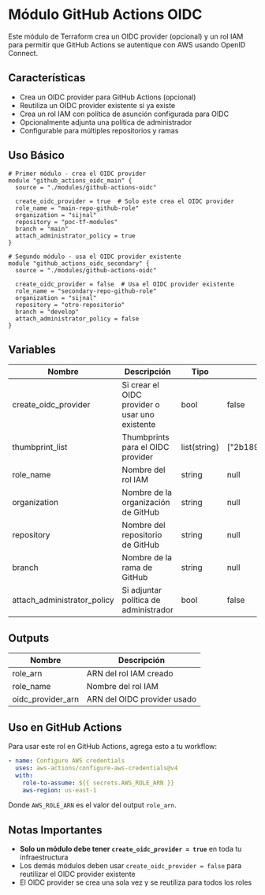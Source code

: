 # Módulo GitHub Actions OIDC

Este módulo de Terraform crea un OIDC provider (opcional) y un rol IAM para permitir que GitHub Actions se autentique con AWS usando OpenID Connect.

## Características

- Crea un OIDC provider para GitHub Actions (opcional)
- Reutiliza un OIDC provider existente si ya existe
- Crea un rol IAM con política de asunción configurada para OIDC
- Opcionalmente adjunta una política de administrador
- Configurable para múltiples repositorios y ramas

## Uso Básico

```hcl
# Primer módulo - crea el OIDC provider
module "github_actions_oidc_main" {
  source = "./modules/github-actions-oidc"
  
  create_oidc_provider = true  # Solo este crea el OIDC provider
  role_name = "main-repo-github-role"
  organization = "sijnal"
  repository = "poc-tf-modules"
  branch = "main"
  attach_administrator_policy = true
}

# Segundo módulo - usa el OIDC provider existente
module "github_actions_oidc_secondary" {
  source = "./modules/github-actions-oidc"
  
  create_oidc_provider = false  # Usa el OIDC provider existente
  role_name = "secondary-repo-github-role"
  organization = "sijnal"
  repository = "otro-repositorio"
  branch = "develop"
  attach_administrator_policy = false
}
```

## Variables

| Nombre | Descripción | Tipo | Default | Requerido |
|--------|-------------|------|---------|-----------|
| create_oidc_provider | Si crear el OIDC provider o usar uno existente | bool | false | no |
| thumbprint_list | Thumbprints para el OIDC provider | list(string) | ["2b18947a6a9fc7764fd8b5fb18a863b0c6dac24f"] | no |
| role_name | Nombre del rol IAM | string | null | sí |
| organization | Nombre de la organización de GitHub | string | null | sí |
| repository | Nombre del repositorio de GitHub | string | null | sí |
| branch | Nombre de la rama de GitHub | string | null | sí |
| attach_administrator_policy | Si adjuntar política de administrador | bool | false | no |

## Outputs

| Nombre | Descripción |
|--------|-------------|
| role_arn | ARN del rol IAM creado |
| role_name | Nombre del rol IAM |
| oidc_provider_arn | ARN del OIDC provider usado |

## Uso en GitHub Actions

Para usar este rol en GitHub Actions, agrega esto a tu workflow:

```yaml
- name: Configure AWS credentials
  uses: aws-actions/configure-aws-credentials@v4
  with:
    role-to-assume: ${{ secrets.AWS_ROLE_ARN }}
    aws-region: us-east-1
```

Donde `AWS_ROLE_ARN` es el valor del output `role_arn`.

## Notas Importantes

- **Solo un módulo debe tener `create_oidc_provider = true`** en toda tu infraestructura
- Los demás módulos deben usar `create_oidc_provider = false` para reutilizar el OIDC provider existente
- El OIDC provider se crea una sola vez y se reutiliza para todos los roles 